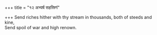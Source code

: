 +++
title = "१२ अभ्यर्ष सहस्रिणं"

+++
Send riches hither with thy stream in thousands, both of steeds and kine,  
     Send spoil of war and high renown.